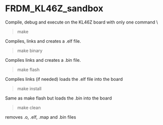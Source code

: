 # FRDM_KL46Z_sandbox
Compile, debug and execute on the KL46Z board with only one command \
> make 

Compiles, links and creates a .elf file.
> make binary

Compiles links and creates a .bin file.

> make flash

Compiles links (if needed) loads the .elf file into the board

> make install

Same as make flash but loads the .bin into the board
> make clean

removes .o, .elf, .map and .bin files

